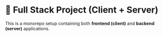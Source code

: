 # 🚀 Full Stack Project (Client + Server)

This is a monorepo setup containing both **frontend (client)** and **backend (server)** applications.
